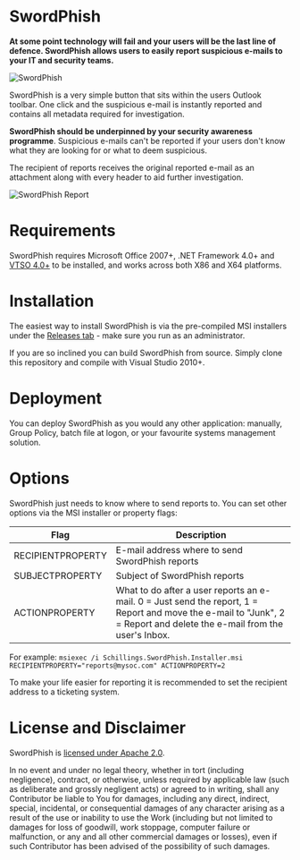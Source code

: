 # SwordPhish
**At some point technology will fail and your users will be the last line of defence. SwordPhish allows users to easily report suspicious e-mails to your IT and security teams.**

![SwordPhish](http://g.recordit.co/DEALRp32ml.gif)

SwordPhish is a very simple button that sits within the users Outlook toolbar. One click and the suspicious e-mail is instantly reported and contains all metadata required for investigation.

**SwordPhish should be underpinned by your security awareness programme**. Suspicious e-mails can't be reported if your users don't know what they are looking for or what to deem suspicious.

The recipient of reports receives the original reported e-mail as an  attachment along with every header to aid further investigation.

![SwordPhish Report](https://i.imgur.com/43ZC625.png)

# Requirements
SwordPhish requires Microsoft Office 2007+, .NET Framework 4.0+ and [VTSO 4.0+](https://www.microsoft.com/en-us/download/details.aspx?id=48217) to be installed, and works across both X86 and X64 platforms.

# Installation
The easiest way to install SwordPhish is via the pre-compiled MSI installers under the [Releases tab](https://github.com/Schillings/SwordPhish/releases) - make sure you run as an administrator.

If you are so inclined you can build SwordPhish from source. Simply clone this repository and compile with Visual Studio 2010+.

# Deployment
You can deploy SwordPhish as you would any other application: manually, Group Policy, batch file at logon, or your favourite systems management solution.

# Options
SwordPhish just needs to know where to send reports to. You can set other options via the MSI installer or property flags:

Flag | Description
---- | -----------
RECIPIENTPROPERTY | E-mail address where to send SwordPhish reports
SUBJECTPROPERTY | Subject of SwordPhish reports
ACTIONPROPERTY | What to do after a user reports an e-mail. 0 = Just send the report, 1 = Report and move the e-mail to "Junk", 2 = Report and delete the e-mail from the user's Inbox.

For example: `msiexec /i Schillings.SwordPhish.Installer.msi RECIPIENTPROPERTY="reports@mysoc.com" ACTIONPROPERTY=2`

To make your life easier for reporting it is recommended to set the recipient address to a ticketing system.

# License and Disclaimer
SwordPhish is [licensed under Apache 2.0](LICENSE).

In no event and under no legal theory, whether in tort (including negligence), contract, or otherwise, unless required by applicable law (such as deliberate and grossly negligent acts) or agreed to in writing, shall any Contributor be liable to You for damages, including any direct, indirect, special, incidental, or consequential damages of any character arising as a result of the use or inability to use the Work (including but not limited to damages for loss of goodwill, work stoppage, computer failure or malfunction, or any and all other commercial damages or losses), even if such Contributor has been advised of the possibility of such damages.